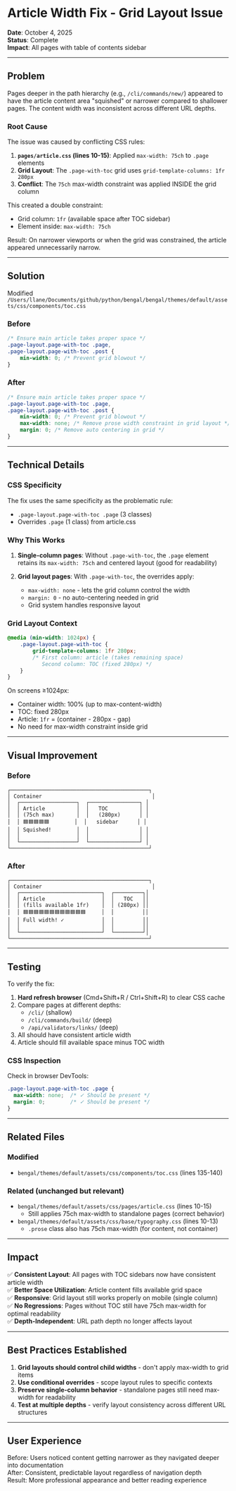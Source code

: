 # Article Width Fix - Grid Layout Issue

**Date**: October 4, 2025  
**Status**: Complete  
**Impact**: All pages with table of contents sidebar

---

## Problem

Pages deeper in the path hierarchy (e.g., `/cli/commands/new/`) appeared to have the article content area "squished" or narrower compared to shallower pages. The content width was inconsistent across different URL depths.

### Root Cause

The issue was caused by conflicting CSS rules:

1. **`pages/article.css` (lines 10-15)**: Applied `max-width: 75ch` to `.page` elements
2. **Grid Layout**: The `.page-with-toc` grid uses `grid-template-columns: 1fr 280px`
3. **Conflict**: The `75ch` max-width constraint was applied INSIDE the grid column

This created a double constraint:
- Grid column: `1fr` (available space after TOC sidebar)
- Element inside: `max-width: 75ch`

Result: On narrower viewports or when the grid was constrained, the article appeared unnecessarily narrow.

---

## Solution

Modified `/Users/llane/Documents/github/python/bengal/bengal/themes/default/assets/css/components/toc.css`

### Before
```css
/* Ensure main article takes proper space */
.page-layout.page-with-toc .page,
.page-layout.page-with-toc .post {
    min-width: 0; /* Prevent grid blowout */
}
```

### After
```css
/* Ensure main article takes proper space */
.page-layout.page-with-toc .page,
.page-layout.page-with-toc .post {
    min-width: 0; /* Prevent grid blowout */
    max-width: none; /* Remove prose width constraint in grid layout */
    margin: 0; /* Remove auto centering in grid */
}
```

---

## Technical Details

### CSS Specificity
The fix uses the same specificity as the problematic rule:
- `.page-layout.page-with-toc .page` (3 classes) 
- Overrides `.page` (1 class) from article.css

### Why This Works

1. **Single-column pages**: Without `.page-with-toc`, the `.page` element retains its `max-width: 75ch` and centered layout (good for readability)

2. **Grid layout pages**: With `.page-with-toc`, the overrides apply:
   - `max-width: none` - lets the grid column control the width
   - `margin: 0` - no auto-centering needed in grid
   - Grid system handles responsive layout

### Grid Layout Context

```css
@media (min-width: 1024px) {
    .page-layout.page-with-toc {
        grid-template-columns: 1fr 280px;
        /* First column: article (takes remaining space)
           Second column: TOC (fixed 280px) */
    }
}
```

On screens ≥1024px:
- Container width: 100% (up to max-content-width)
- TOC: fixed 280px
- Article: `1fr` = (container - 280px - gap)
- No need for max-width constraint inside grid

---

## Visual Improvement

### Before
```
┌────────────────────────────────────────────┐
│ Container                                   │
│  ┌──────────────────┐  ┌────────────────┐ │
│  │ Article          │  │   TOC          │ │
│  │ (75ch max)       │  │   (280px)      │ │
│  │ 🟦🟦🟦🟦🟦        │  │   sidebar      │ │
│  │ Squished!        │  │                │ │
│  │                  │  │                │ │
│  └──────────────────┘  └────────────────┘ │
└────────────────────────────────────────────┘
```

### After
```
┌────────────────────────────────────────────┐
│ Container                                   │
│  ┌──────────────────────────┐  ┌─────────┐│
│  │ Article                  │  │   TOC   ││
│  │ (fills available 1fr)    │  │ (280px) ││
│  │ 🟦🟦🟦🟦🟦🟦🟦🟦🟦🟦🟦🟦     │  │         ││
│  │ Full width! ✓            │  │         ││
│  │                          │  │         ││
│  └──────────────────────────┘  └─────────┘│
└────────────────────────────────────────────┘
```

---

## Testing

To verify the fix:

1. **Hard refresh browser** (Cmd+Shift+R / Ctrl+Shift+R) to clear CSS cache
2. Compare pages at different depths:
   - `/cli/` (shallow)
   - `/cli/commands/build/` (deep)
   - `/api/validators/links/` (deep)
3. All should have consistent article width
4. Article should fill available space minus TOC width

### CSS Inspection
Check in browser DevTools:
```css
.page-layout.page-with-toc .page {
  max-width: none;  /* ✓ Should be present */
  margin: 0;        /* ✓ Should be present */
}
```

---

## Related Files

### Modified
- `bengal/themes/default/assets/css/components/toc.css` (lines 135-140)

### Related (unchanged but relevant)
- `bengal/themes/default/assets/css/pages/article.css` (lines 10-15)
  - Still applies 75ch max-width to standalone pages (correct behavior)
- `bengal/themes/default/assets/css/base/typography.css` (lines 10-13)
  - `.prose` class also has 75ch max-width (for content, not container)

---

## Impact

✅ **Consistent Layout**: All pages with TOC sidebars now have consistent article width  
✅ **Better Space Utilization**: Article content fills available grid space  
✅ **Responsive**: Grid layout still works properly on mobile (single column)  
✅ **No Regressions**: Pages without TOC still have 75ch max-width for optimal readability  
✅ **Depth-Independent**: URL path depth no longer affects layout  

---

## Best Practices Established

1. **Grid layouts should control child widths** - don't apply max-width to grid items
2. **Use conditional overrides** - scope layout rules to specific contexts
3. **Preserve single-column behavior** - standalone pages still need max-width for readability
4. **Test at multiple depths** - verify layout consistency across different URL structures

---

## User Experience

Before: Users noticed content getting narrower as they navigated deeper into documentation  
After: Consistent, predictable layout regardless of navigation depth  
Result: More professional appearance and better reading experience

